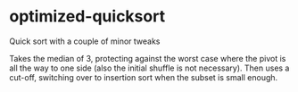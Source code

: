 # optimized-quicksort
Quick sort with a couple of minor tweaks

Takes the median of 3, protecting against the worst case where the pivot is all the way to one side (also the initial shuffle is not necessary). Then uses a cut-off, switching over to insertion sort when the subset is small enough.
